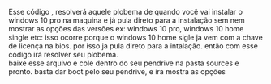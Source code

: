 Esse código , resolverá aquele plobema de quando você vai instalar o windows 10 pro  na maquina e já pula direto para a instalação sem nem mostrar as opções das versões ex: windows 10 pro, windows 10 home single etc: isso ocorre porque o windows 10 home sigle ja vem com a chave de licença na bios. 
por isso ja pula direto para a intalação.
então com esse código irá resolver seu plobema.    
baixe esse arquivo e cole dentro do seu pendrive na pasta sources e pronto. basta dar boot pelo seu pendrive, e ira mostra as opções 
